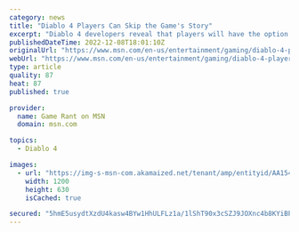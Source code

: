 ```yaml
---
category: news
title: "Diablo 4 Players Can Skip the Game's Story"
excerpt: "Diablo 4 developers reveal that players will have the option to skip the game's cinematic story and go straight into its open world."
publishedDateTime: 2022-12-08T18:01:10Z
originalUrl: "https://www.msn.com/en-us/entertainment/gaming/diablo-4-players-can-skip-the-games-story/ar-AA154DOc"
webUrl: "https://www.msn.com/en-us/entertainment/gaming/diablo-4-players-can-skip-the-games-story/ar-AA154DOc"
type: article
quality: 87
heat: 87
published: true

provider:
  name: Game Rant on MSN
  domain: msn.com

topics:
  - Diablo 4

images:
  - url: "https://img-s-msn-com.akamaized.net/tenant/amp/entityid/AA154kNc.img?h=630&w=1200&m=6&q=60&o=t&l=f&f=jpg&x=517&y=257"
    width: 1200
    height: 630
    isCached: true

secured: "5hmE5usydtXzdU4kasw4BYw1HhULFLz1a/1lShT90x3cSZJ9JOXnc4b8KYiBPW5Xvx6FYHvWP7Sw2liQ8P6jmdajlSI+rM7TctR9JN+vAEFe68uSW3OjNDTmLLMRO3D+CgDGClgllsdPB8kFLGAscCfsrT66DJ4moqlFjtIFnH0Zk2aFnCl0faV3y0yKoqqPwv8w8uU7dhlreBGiDC7INtmR1knf2zQ9h0T6f45mwb+ygr416Gv8/AOmCuFkAncbXECf+cDOMAHLD62Ot4nrExtHYhuXDqBskXEukut6bg5yHwgUxAqZahC2HMKCTSd24zZMUIPGdkb02s4NMGkstCGqnocBf16RxJwSt2LraGM=;hcap/RvR08iz1N3b9K9xrA=="
---
```


